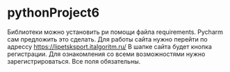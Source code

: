 # pythonProject6
Библиотеки можно установить ри помощи файла requirements. Pycharm сам предложить это сделать. Для работы сайта нужно перейти по адрессу https://lipetsksport.italgoritm.ru/ В шапке сайта будет кнопка регистрации. Для ознакомления со всеми возможностями нужно зарегистрироваться. Все поля обязательны.
